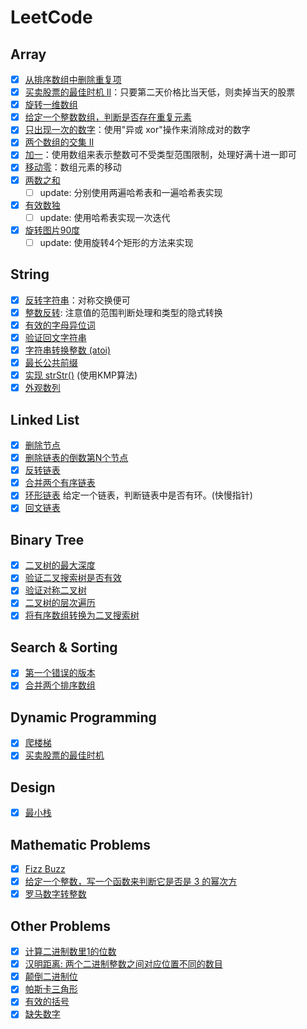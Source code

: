 # LeetCode

## Array
- [x] [从排序数组中删除重复项](https://github.com/runningIris/LeetCode/blob/master/algorithms/primary/array/duplicated-keys.cpp)
- [x] [买卖股票的最佳时机 II](https://github.com/runningIris/LeetCode/blob/master/algorithms/primary/array/max-profit.cpp)：只要第二天价格比当天低，则卖掉当天的股票
- [x] [旋转一维数组](https://github.com/runningIris/LeetCode/blob/master/algorithms/primary/array/rotate.cpp)
- [x] [给定一个整数数组，判断是否存在重复元素](https://github.com/runningIris/LeetCode/blob/master/algorithms/primary/array/contains-duplicate.cpp)
- [x] [只出现一次的数字](https://github.com/runningIris/LeetCode/blob/master/algorithms/primary/array/single-number.cpp)：使用"异或 xor"操作来消除成对的数字
- [x] [两个数组的交集 II](https://github.com/runningIris/LeetCode/blob/master/algorithms/array/primary/intersect.cpp)
- [x] [加一](https://github.com/runningIris/LeetCode/blob/master/algorithms/primary/array/plus-one.cpp)：使用数组来表示整数可不受类型范围限制，处理好满十进一即可
- [x] [移动零](https://github.com/runningIris/LeetCode/blob/master/algorithms/primary/array/move-zeroes.cpp)：数组元素的移动
- [x] [两数之和](https://github.com/runningIris/LeetCode/blob/master/algorithms/primary/array/two-sum.cpp)
    - [ ] update: 分别使用两遍哈希表和一遍哈希表实现

- [x] [有效数独](https://github.com/runningIris/LeetCode/blob/master/algorithms/primary/array/is-valid-sudoku.cpp)
    - [ ] update: 使用哈希表实现一次迭代

- [x] [旋转图片90度](https://github.com/runningIris/LeetCode/blob/master/algorithms/primary/array/rotate-image.cpp)
    - [ ] update: 使用旋转4个矩形的方法来实现

## String
- [x] [反转字符串](https://github.com/runningIris/LeetCode/blob/master/algorithms/primary/string/revert-string.cpp)：对称交换便可
- [x] [整数反转](https://github.com/runningIris/LeetCode/blob/master/algorithms/primary/string/revert-int.cpp): 注意值的范围判断处理和类型的隐式转换
- [x] [有效的字母异位词](https://github.com/runningIris/LeetCode/blob/master/algorithms/primary/string/is-anagram.cpp)
- [x] [验证回文字符串](https://github.com/runningIris/LeetCode/blob/master/algorithms/primary/string/is-palindrome.cpp)
- [x] [字符串转换整数 (atoi)](https://github.com/runningIris/LeetCode/blob/master/algorithms/primary/string/my-atoi.cpp)
- [x] [最长公共前缀](https://github.com/runningIris/LeetCode/blob/master/algorithms/primary/string/longest-common-prefix.cpp)
- [x] [实现 strStr()](https://github.com/runningIris/LeetCode/blob/master/algorithms/primary/string/str-str.cpp) (使用KMP算法)
- [x] [外观数列](https://github.com/runningIris/LeetCode/blob/master/algorithms/primary/string/count-and-say.cpp)

## Linked List
- [x] [删除节点](https://github.com/runningIris/LeetCode/blob/master/algorithms/primary/link-list/delete-node.cpp)
- [x] [删除链表的倒数第N个节点](https://github.com/runningIris/LeetCode/blob/master/algorithms/primary/link-list/remove-nth-from-end.cpp)
- [x] [反转链表](https://github.com/runningIris/LeetCode/blob/master/algorithms/primary/link-list/reverse-list.cpp)
- [x] [合并两个有序链表](https://github.com/runningIris/LeetCode/blob/master/algorithms/primary/link-list/merge-two-list.cpp)
- [x] [环形链表](https://github.com/runningIris/LeetCode/blob/master/algorithms/primary/link-list/has-cycle.cpp) 给定一个链表，判断链表中是否有环。(快慢指针)
- [x] [回文链表](https://github.com/runningIris/LeetCode/blob/master/algorithms/primary/link-list/is-palindrome.cpp)

## Binary Tree
- [x] [二叉树的最大深度](https://github.com/runningIris/LeetCode/blob/master/algorithms/primary/binary-tree/max-depth.cpp)
- [x] [验证二叉搜索树是否有效](https://github.com/runningIris/LeetCode/blob/master/algorithms/primary/binary-tree/is-valid-bst.cpp)
- [x] [验证对称二叉树](https://github.com/runningIris/LeetCode/blob/master/algorithms/primary/binary-tree/is-symmetric.cpp)
- [x] [二叉树的层次遍历](https://github.com/runningIris/LeetCode/blob/master/algorithms/primary/binary-tree/level-order.cpp)
- [x] [将有序数组转换为二叉搜索树](https://github.com/runningIris/LeetCode/blob/master/algorithms/primary/binary-tree/sorted-array-to-bst.cpp)

## Search & Sorting
- [x] [第一个错误的版本](https://github.com/runningIris/LeetCode/blob/master/algorithms/primary/searh/first-bad-version.cpp)
- [x] [合并两个排序数组](https://github.com/runningIris/LeetCode/blob/master/algorithms/primary/sorting/merge.cpp)

## Dynamic Programming
- [x] [爬楼梯](https://github.com/runningIris/LeetCode/blob/master/algorithms/primary/dynamic-programming/climb-stairs.cpp)
- [x] [买卖股票的最佳时机](https://github.com/runningIris/LeetCode/blob/master/algorithms/primary/dynamic-programming/max-profit.cpp)

## Design
- [x] [最小栈](https://github.com/runningIris/LeetCode/blob/master/algorithms/primary/design/min-stack.cpp)

## Mathematic Problems
- [x] [Fizz Buzz](https://github.com/runningIris/LeetCode/blob/master/algorithms/primary/math/fizz-buzz.cpp)
- [x] [给定一个整数，写一个函数来判断它是否是 3 的幂次方](https://github.com/runningIris/LeetCode/blob/master/algorithms/primary/math/power-of-3.cpp)
- [x] [罗马数字转整数](https://github.com/runningIris/LeetCode/blob/master/algorithms/primary/math/roman-to-int.cpp)

## Other Problems
- [x] [计算二进制数里1的位数](https://github.com/runningIris/LeetCode/blob/master/algorithms/primary/other/hamming-weight.cpp)
- [x] [汉明距离: 两个二进制整数之间对应位置不同的数目](https://github.com/runningIris/LeetCode/blob/master/algorithms/primary/other/hamming-distance.cpp)
- [x] [颠倒二进制位](https://github.com/runningIris/LeetCode/blob/master/algorithms/primary/other/reverse-bits.cpp)
- [x] [帕斯卡三角形](https://github.com/runningIris/LeetCode/blob/master/algorithms/primary/other/parscals-triangle.cpp)
- [x] [有效的括号](https://github.com/runningIris/LeetCode/blob/master/algorithms/primary/other/valid-parenthese.cpp)
- [x] [缺失数字](https://github.com/runningIris/LeetCode/blob/master/algorithms/primary/other/missing-number.cpp)

